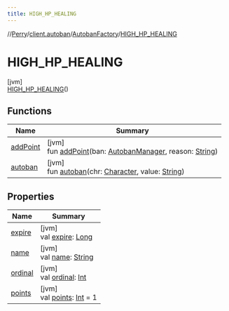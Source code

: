 ```yaml
---
title: HIGH_HP_HEALING
---
```

//[Perry](../../../../index.html)/[client.autoban](../../index.html)/[AutobanFactory](../index.html)/[HIGH_HP_HEALING](index.html)



# HIGH_HP_HEALING



[jvm]\
[HIGH_HP_HEALING](index.html)()



## Functions


| Name | Summary |
|---|---|
| [addPoint](../add-point.html) | [jvm]<br>fun [addPoint](../add-point.html)(ban: [AutobanManager](../../-autoban-manager/index.html), reason: [String](https://kotlinlang.org/api/latest/jvm/stdlib/kotlin/-string/index.html)) |
| [autoban](../autoban.html) | [jvm]<br>fun [autoban](../autoban.html)(chr: [Character](../../../client/-character/index.html), value: [String](https://kotlinlang.org/api/latest/jvm/stdlib/kotlin/-string/index.html)) |


## Properties


| Name | Summary |
|---|---|
| [expire](../expire.html) | [jvm]<br>val [expire](../expire.html): [Long](https://kotlinlang.org/api/latest/jvm/stdlib/kotlin/-long/index.html) |
| [name](../../../tools.settings/-database-type/-my-s-q-l/index.html#-372974862%2FProperties%2F863300109) | [jvm]<br>val [name](../../../tools.settings/-database-type/-my-s-q-l/index.html#-372974862%2FProperties%2F863300109): [String](https://kotlinlang.org/api/latest/jvm/stdlib/kotlin/-string/index.html) |
| [ordinal](../../../tools.settings/-database-type/-my-s-q-l/index.html#-739389684%2FProperties%2F863300109) | [jvm]<br>val [ordinal](../../../tools.settings/-database-type/-my-s-q-l/index.html#-739389684%2FProperties%2F863300109): [Int](https://kotlinlang.org/api/latest/jvm/stdlib/kotlin/-int/index.html) |
| [points](../points.html) | [jvm]<br>val [points](../points.html): [Int](https://kotlinlang.org/api/latest/jvm/stdlib/kotlin/-int/index.html) = 1 |

